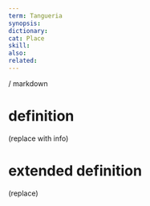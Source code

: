 ```yaml
---
term: Tangueria
synopsis:
dictionary:
cat: Place
skill: 
also: 
related: 
---
```

/ 
  markdown
  # definition
  (replace with info)
  # extended definition
  (replace)
